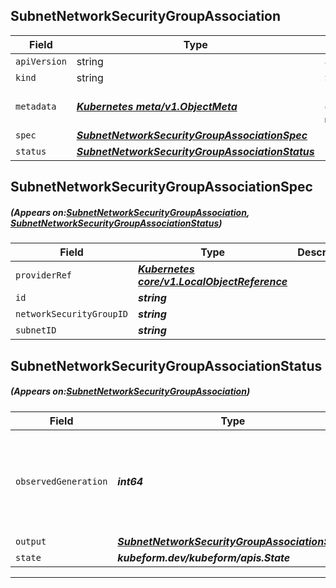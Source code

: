 ## SubnetNetworkSecurityGroupAssociation
| Field | Type | Description |
| ------ | ----- | ----------- |
| `apiVersion` | string | `azurerm.kubeform.com/v1alpha1` |
|    `kind` | string | `SubnetNetworkSecurityGroupAssociation` |
| `metadata` | ***[Kubernetes meta/v1.ObjectMeta](https://kubernetes.io/docs/reference/generated/kubernetes-api/v1.13/#objectmeta-v1-meta)***|Refer to the Kubernetes API documentation for the fields of the `metadata` field.|
| `spec` | ***[SubnetNetworkSecurityGroupAssociationSpec](#SubnetNetworkSecurityGroupAssociationSpec)***||
| `status` | ***[SubnetNetworkSecurityGroupAssociationStatus](#SubnetNetworkSecurityGroupAssociationStatus)***||
## SubnetNetworkSecurityGroupAssociationSpec
##### (Appears on:[SubnetNetworkSecurityGroupAssociation](#SubnetNetworkSecurityGroupAssociation), [SubnetNetworkSecurityGroupAssociationStatus](#SubnetNetworkSecurityGroupAssociationStatus))
| Field | Type | Description |
| ------ | ----- | ----------- |
| `providerRef` | ***[Kubernetes core/v1.LocalObjectReference](https://kubernetes.io/docs/reference/generated/kubernetes-api/v1.13/#localobjectreference-v1-core)***||
| `id` | ***string***||
| `networkSecurityGroupID` | ***string***||
| `subnetID` | ***string***||
## SubnetNetworkSecurityGroupAssociationStatus
##### (Appears on:[SubnetNetworkSecurityGroupAssociation](#SubnetNetworkSecurityGroupAssociation))
| Field | Type | Description |
| ------ | ----- | ----------- |
| `observedGeneration` | ***int64***| ***(Optional)*** Resource generation, which is updated on mutation by the API Server.|
| `output` | ***[SubnetNetworkSecurityGroupAssociationSpec](#SubnetNetworkSecurityGroupAssociationSpec)***| ***(Optional)*** |
| `state` | ***kubeform.dev/kubeform/apis.State***| ***(Optional)*** |
---
